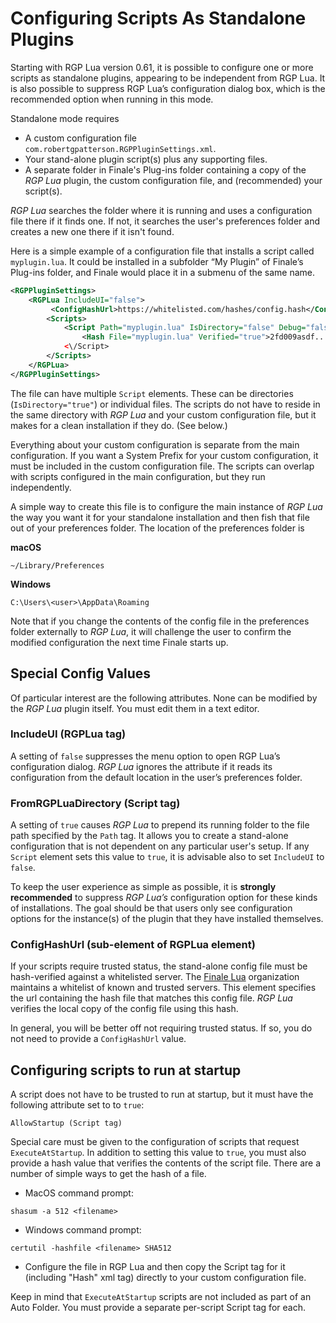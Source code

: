 Configuring Scripts As Standalone Plugins
=========================================

Starting with RGP Lua version 0.61, it is possible to configure one or more scripts as
standalone plugins, appearing to be independent from RGP Lua. It is also possible to
suppress RGP Lua’s configuration dialog box, which is the recommended option when running
in this mode.

Standalone mode requires

- A custom configuration file `com.robertgpatterson.RGPPluginSettings.xml`.
- Your stand-alone plugin script(s) plus any supporting files.
- A separate folder in Finale's Plug-ins folder containing a copy of the _RGP Lua_ plugin, the custom configuration file, and (recommended) your script(s).

_RGP Lua_ searches the folder where it is running and uses a configuration file there if it finds one. If not, it searches the user's preferences folder and creates a new one there if it isn't found.

Here is a simple example of a configuration file that installs a script called `myplugin.lua`. It could be installed in a subfolder “My Plugin” of Finale’s Plug-ins folder, and Finale would place it in a submenu of the same name.

```xml
<RGPPluginSettings>
    <RGPLua IncludeUI="false">
    	 <ConfigHashUrl>https://whitelisted.com/hashes/config.hash</ConfigHashUrl>
        <Scripts>
            <Script Path="myplugin.lua" IsDirectory="false" Debug="false" UseString="false" FromRGPLuaDirectory="true">
                <Hash File="myplugin.lua" Verified="true">2fd009asdf...(hash code)</Hash>
            <\/Script>
        </Scripts>
    </RGPLua>
</RGPPluginSettings>
```

The file can have multiple `Script` elements. These can be directories (`IsDirectory="true"`) or individual files. The scripts do not have to reside in the same directory with _RGP Lua_ and your custom configuration file, but it makes for a clean installation if they do. (See below.)

Everything about your custom configuration is separate from the main configuration. If you want a System Prefix for your custom configuration, it must be included in the custom configuration file. The scripts can overlap with scripts configured in the main configuration, but they run independently.

A simple way to create this file is to configure the main instance of _RGP Lua_ the way you want it for your standalone installation and then fish that file out of your preferences folder. The location of the preferences folder is

**macOS**

```
~/Library/Preferences
```

**Windows**

```
C:\Users\<user>\AppData\Roaming
```

Note that if you change the contents of the config file in the preferences folder externally to _RGP Lua_, it will challenge the user to confirm the modified configuration the next time Finale starts up.

Special Config Values
---------------------

Of particular interest are the following attributes. None can be modified by the _RGP Lua_ plugin itself. You must edit them in a text editor.

### IncludeUI (RGPLua tag)

A setting of `false` suppresses the menu option to open RGP Lua’s configuration dialog. _RGP Lua_ ignores the attribute if it reads its configuration from the default location in the user’s preferences folder.

### FromRGPLuaDirectory (Script tag)

A setting of `true` causes _RGP Lua_ to prepend its running folder to the file path specified by the `Path` tag. It allows you to create a stand-alone configuration that is not dependent on any particular user's setup. If any `Script` element sets this value to `true`, it is advisable also to set `IncludeUI` to `false`.

To keep the user experience as simple as possible, it is **strongly recommended** to suppress _RGP Lua’s_  configuration option for these kinds of installations. The goal should be that users only see configuration options for the instance(s) of the plugin that they have installed themselves.

### ConfigHashUrl (sub-element of RGPLua element)

If your scripts require trusted status, the stand-alone config file must be hash-verified against a whitelisted server. The [Finale Lua](https://github.com/finale-lua) organization maintains a whitelist of known and trusted servers. This element specifies the url containing the hash file that matches this config file. _RGP Lua_ verifies the local copy of the config file using this hash.

In general, you will be better off not requiring trusted status. If so, you do not need to provide a `ConfigHashUrl` value.

Configuring scripts to run at startup
-------------------------------------

A script does not have to be trusted to run at startup, but it must have the following attribute set to to `true`:


```
AllowStartup (Script tag)
```

Special care must be given to the configuration of scripts that request `ExecuteAtStartup`. In addition to setting this value to `true`, you must also provide a hash value that verifies the contents of the script file. There are a number of simple ways to get the hash of a file.

- MacOS command prompt:

```
shasum -a 512 <filename>
```

- Windows command prompt:

```
certutil -hashfile <filename> SHA512
```

- Configure the file in RGP Lua and then copy the Script tag for it (including "Hash" xml tag) directly to your custom configuration file.

Keep in mind that `ExecuteAtStartup` scripts are not included as part of an Auto Folder. You must provide a separate per-script Script tag for each.

